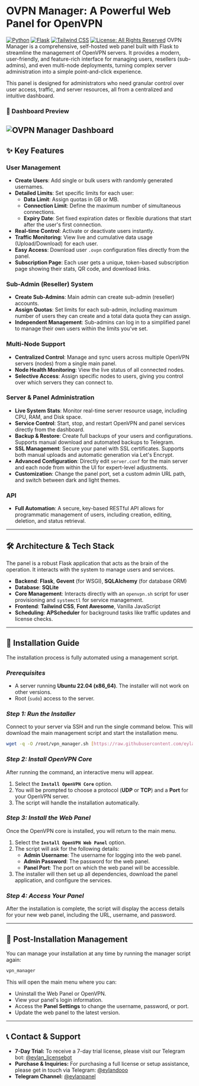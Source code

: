 # OVPN Manager: A Powerful Web Panel for OpenVPN

[![Python](https://img.shields.io/badge/Python-3.9+-blue?logo=python)](https://www.python.org/)
[![Flask](https://img.shields.io/badge/Flask-2.x-black?logo=flask)](https://flask.palletsprojects.com/)
[![Tailwind CSS](https://img.shields.io/badge/UI-Tailwind_CSS-38B2AC?logo=tailwind-css)](https://tailwindcss.com/)
[![License: All Rights Reserved](https://img.shields.io/badge/License-All_Rights_Reserved-blue)](LICENSE)
OVPN Manager is a comprehensive, self-hosted web panel built with Flask to streamline the management of OpenVPN servers. It provides a modern, user-friendly, and feature-rich interface for managing users, resellers (sub-admins), and even multi-node deployments, turning complex server administration into a simple point-and-click experience.

This panel is designed for administrators who need granular control over user access, traffic, and server resources, all from a centralized and intuitive dashboard.

### 📸 Dashboard Preview

![OVPN Manager Dashboard](https://uploadkon.ir/uploads/803c11_25eylanpanel.png)
---

## ✨ Key Features

### User Management
* **Create Users**: Add single or bulk users with randomly generated usernames.
* **Detailed Limits**: Set specific limits for each user:
    * **Data Limit**: Assign quotas in GB or MB.
    * **Connection Limit**: Define the maximum number of simultaneous connections.
    * **Expiry Date**: Set fixed expiration dates or flexible durations that start after the user's first connection.
* **Real-time Control**: Activate or deactivate users instantly.
* **Traffic Monitoring**: View live and cumulative data usage (Upload/Download) for each user.
* **Easy Access**: Download user `.ovpn` configuration files directly from the panel.
* **Subscription Page**: Each user gets a unique, token-based subscription page showing their stats, QR code, and download links.

### Sub-Admin (Reseller) System
* **Create Sub-Admins**: Main admin can create sub-admin (reseller) accounts.
* **Assign Quotas**: Set limits for each sub-admin, including maximum number of users they can create and a total data quota they can assign.
* **Independent Management**: Sub-admins can log in to a simplified panel to manage their own users within the limits you've set.

### Multi-Node Support
* **Centralized Control**: Manage and sync users across multiple OpenVPN servers (nodes) from a single main panel.
* **Node Health Monitoring**: View the live status of all connected nodes.
* **Selective Access**: Assign specific nodes to users, giving you control over which servers they can connect to.

### Server & Panel Administration
* **Live System Stats**: Monitor real-time server resource usage, including CPU, RAM, and Disk space.
* **Service Control**: Start, stop, and restart OpenVPN and panel services directly from the dashboard.
* **Backup & Restore**: Create full backups of your users and configurations. Supports manual download and automated backups to Telegram.
* **SSL Management**: Secure your panel with SSL certificates. Supports both manual uploads and automatic generation via Let's Encrypt.
* **Advanced Configuration**: Directly edit `server.conf` for the main server and each node from within the UI for expert-level adjustments.
* **Customization**: Change the panel port, set a custom admin URL path, and switch between dark and light themes.

### API
* **Full Automation**: A secure, key-based RESTful API allows for programmatic management of users, including creation, editing, deletion, and status retrieval.

---

## 🛠️ Architecture & Tech Stack

The panel is a robust Flask application that acts as the brain of the operation. It interacts with the system to manage users and services.

* **Backend**: **Flask**, **Gevent** (for WSGI), **SQLAlchemy** (for database ORM)
* **Database**: **SQLite**
* **Core Management**: Interacts directly with an `openvpn.sh` script for user provisioning and `systemctl` for service management.
* **Frontend**: **Tailwind CSS**, **Font Awesome**, Vanilla JavaScript
* **Scheduling**: **APScheduler** for background tasks like traffic updates and license checks.

---

## 🚀 Installation Guide

The installation process is fully automated using a management script.

### *Prerequisites*
* A server running **Ubuntu 22.04 (x86_64)**. The installer will not work on other versions.
* Root (`sudo`) access to the server.

### *Step 1: Run the Installer*
Connect to your server via SSH and run the single command below. This will download the main management script and start the installation menu.

```bash
wget -q -O /root/vpn_manager.sh [https://raw.githubusercontent.com/eylandoo/openvpn_webpanel_manager/main/vpn_manager.sh](https://raw.githubusercontent.com/eylandoo/openvpn_webpanel_manager/main/vpn_manager.sh) && chmod +x /root/vpn_manager.sh && /root/vpn_manager.sh
```

### *Step 2: Install OpenVPN Core*
After running the command, an interactive menu will appear.

1.  Select the **`Install OpenVPN Core`** option.
2.  You will be prompted to choose a protocol (**UDP** or **TCP**) and a **Port** for your OpenVPN server.
3.  The script will handle the installation automatically.

### *Step 3: Install the Web Panel*
Once the OpenVPN core is installed, you will return to the main menu.

1.  Select the **`Install OpenVPN Web Panel`** option.
2.  The script will ask for the following details:
    * **Admin Username**: The username for logging into the web panel.
    * **Admin Password**: The password for the web panel.
    * **Panel Port**: The port on which the web panel will be accessible.
3.  The installer will then set up all dependencies, download the panel application, and configure the services.

### *Step 4: Access Your Panel*
After the installation is complete, the script will display the access details for your new web panel, including the URL, username, and password.

---

## 🔧 Post-Installation Management
You can manage your installation at any time by running the manager script again:

```bash
vpn_manager
```

This will open the main menu where you can:

* Uninstall the Web Panel or OpenVPN.
* View your panel's login information.
* Access the **Panel Settings** to change the username, password, or port.
* Update the web panel to the latest version.

---

## 📞 Contact & Support
* **7-Day Trial:** To receive a 7-day trial license, please visit our Telegram bot: [@eylan_licensebot](https://t.me/eylan_licensebot)
* **Purchase & Inquiries:** For purchasing a full license or setup assistance, please get in touch via Telegram: [@eylandooo](https://t.me/eylandooo)
* **Telegram Channel:** [@eylanpanel](https://t.me/eylanpanel)
